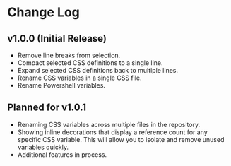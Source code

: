 # Change Log

## v1.0.0 (Initial Release)

* Remove line breaks from selection.
* Compact selected CSS definitions to a single line.
* Expand selected CSS definitions back to multiple lines.
* Rename CSS variables in a single CSS file.
* Rename Powershell variables.

## Planned for v1.0.1

* Renaming CSS variables across multiple files in the repository.
* Showing inline decorations that display a reference count for any specific CSS variable. This will allow you to isolate and remove unused variables quickly.
* Additional features in process.